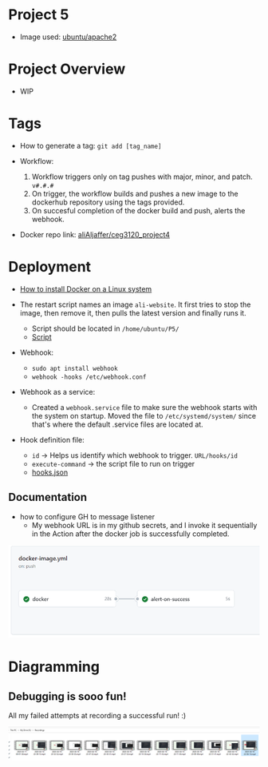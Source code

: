# Project 5

- Image used: [ubuntu/apache2](https://hub.docker.com/r/ubuntu/apache2)

# Project Overview

- WIP

# Tags

- How to generate a tag: `git add [tag_name]`

- Workflow:

  1. Workflow triggers only on tag pushes with major, minor, and patch. `v#.#.#`
  2. On trigger, the workflow builds and pushes a new image to the dockerhub repository using the tags provided.
  3. On succesful completion of the docker build and push, alerts the webhook.

- Docker repo link: [aliAljaffer/ceg3120_project4](https://hub.docker.com/repository/docker/alialjaffer/ceg3120_project4/general)

# Deployment

- [How to install Docker on a Linux system](https://docs.docker.com/engine/install/ubuntu/#install-using-the-repository)

- The restart script names an image `ali-website`. It first tries to stop the image, then remove it, then pulls the latest version and finally runs it.

  - Script should be located in `/home/ubuntu/P5/`
  - [Script](deployment/rstrt.sh)

- Webhook:

  - `sudo apt install webhook`
  - `webhook -hooks /etc/webhook.conf`

- Webhook as a service:

  - Created a `webhook.service` file to make sure the webhook starts with the system on startup. Moved the file to `/etc/systemd/system/` since that's where the default .service files are located at.

- Hook definition file:
  - `id` -> Helps us identify which webhook to trigger. `URL/hooks/id`
  - `execute-command` -> the script file to run on trigger
  - [hooks.json](deployment/hooks.json)

## Documentation

- how to configure GH to message listener
  - My webhook URL is in my github secrets, and I invoke it sequentially in the Action after the docker job is successfully completed.

![Sequential jobs](imgs/action.png)

# Diagramming

## Debugging is sooo fun!

All my failed attempts at recording a successful run! :)

![Failed attempts](imgs/FailedAttempts.png)
